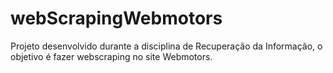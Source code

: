 # webScrapingWebmotors
Projeto desenvolvido durante a disciplina de Recuperação da Informação, o objetivo é fazer webscraping no site Webmotors.
